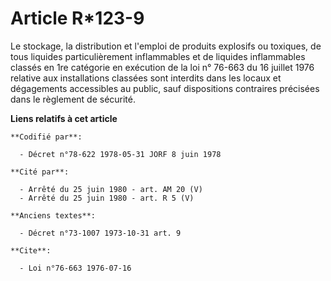 # Article R*123-9

Le stockage, la distribution et l'emploi de produits explosifs ou toxiques, de tous liquides particulièrement inflammables et
de liquides inflammables classés en 1re catégorie en exécution de la loi n° 76-663 du 16 juillet 1976 relative aux
installations classées sont interdits dans les locaux et dégagements accessibles au public, sauf dispositions contraires
précisées dans le règlement de sécurité.

**Liens relatifs à cet article**

	**Codifié par**:

	  - Décret n°78-622 1978-05-31 JORF 8 juin 1978

	**Cité par**:

	  - Arrêté du 25 juin 1980 - art. AM 20 (V)
	  - Arrêté du 25 juin 1980 - art. R 5 (V)

	**Anciens textes**:

	  - Décret n°73-1007 1973-10-31 art. 9

	**Cite**:

	  - Loi n°76-663 1976-07-16
